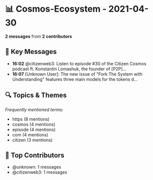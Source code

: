 # 📊 Cosmos-Ecosystem - 2021-04-30
**2 messages** from **2 contributors**

## 💬 Key Messages
- **16:02** @citizenweb3: Listen to episode #30 of the Citizen Cosmos podcast ft. Konstantin Lomashuk, the founder of [P2P]...
- **16:07** [Unknown User]: The new issue of "Fork The System with Understanding" features three main models for the tokens d...

## 🔍 Topics & Themes
*Frequently mentioned terms:*
- https (8 mentions)
- cosmos (4 mentions)
- episode (4 mentions)
- com (4 mentions)
- citizen (3 mentions)

## 👥 Top Contributors
- @unknown: 1 messages
- @citizenweb3: 1 messages